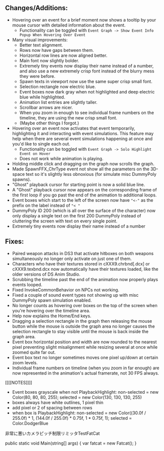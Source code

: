 ## **Changes/Additions**:
* Hovering over an event for a brief moment now shows a tooltip by your mouse cursor with detailed information about the event.
  * Functionality can be toggled with `Event Graph -> Show Event Info Popup When Hovering Over Event`
* Many visual improvements:
  * Better text alignment.
  * Rows now have gaps between them.
  * Horizontal row lines are now aligned better.
  * Main font now slightly bolder.
  * Extremely tiny events now display their name instead of a number, and also use a new extremely crisp font instead of the blurry mess they were before.
  * Spawn texts in viewport now use the same super crisp small font.
  * Selection rectangle now electric blue.
  * Event boxes now dark gray when not highlighted and deep electric blue while highlighted.
  * Animation list entries are slightly taller.
  * Scrollbar arrows are nicer.
  * When you zoom in enough to see individual frame numbers on the timeline, they are using the new crisp small font.
  * (Maybe other things I forgot.)
* Hovering over an event now activates that event temporarily, highlighting it and interacting with event simulations. This feature may help when there are several event simulations happening at once and you'd like to single each out.
  * Functionality can be toggled with `Event Graph -> Solo Highlight Event on Hover`
  * Does not work while animation is playing.
* Holding middle click and dragging on the graph now scrolls the graph.
* Made SpawnFFX_ChrType event not show all the parameters on the 3D-space text so it's slightly less obnoxious (for simulate misc DummyPoly spawns).
* "Ghost" playback cursor for starting point is now a solid blue line.
* A "Ghost" playback cursor now appears on the corresponding frame of the first loop if you go past the end of the animation to additional loops.
* Event boxes which start to the left of the screen now have `"<-"` as the prefix on the label instead of `"< "`
* DummyPoly ID 200 (which is all over the surface of the character) now only display a single text on the first 200 DummyPoly instead of cluttering the screen with text on every single point.
* Extremely tiny events now display their name instead of a number

## **Fixes**:
* Paired weapon attacks in DS3 that activate hitboxes on both weapons simultaneously no longer only activate on just one of them.
* Characters who have their textures stored in cXXX9.chrbnd[.dcx] or cXXX9.texbnd.dcx now automatically have their textures loaded, like the older versions of DS Anim Studio.
* Scrubbing the timeline past the end of the animation now properly plays events looped.
* Fixed InvokeCommonBehavior on NPCs not working.
* Fixed a couple of sound event types not showing up with misc DummyPoly spawn simulation enabled.
* No longer counts as hovering over boxes on the top of the screen when you're hovering over the timeline area.
* Help now explains the Home/End keys.
* Dragging a selection rectangle in the graph then releasing the mouse button while the mouse is outside the graph area no longer causes the selection rectangle to stay visible until the mouse is back inside the graph area.
* Event box horizontal position and width are now rounded to the nearest pixel preventing slight misalignment while resizing several at once while zoomed quite far out.
* Event box text no longer sometimes moves one pixel up/down at certain zoom levels.
* Individual frame numbers on timeline (when you zoom in far enough) are now represented in the animation's actual framerate, not 30 FPS always.



















[[[[NOTES]]]]
* Event boxes grayscale when not PlaybackHighlight:
    non-selected = new Color(80, 80, 80, 255);
    selected = new Color(130, 130, 130, 255)
* boxes always have white outlines, 1 pixel thin
* add pixel or 2 of spacing between rows
* when box is PlaybackHighlight:
    non-selected = new Color((30.0f / 255.0f) * 1, (144.0f / 255.0f) * 0.75f, 1 * 0.75f, 1);
    selected = Color.DodgerBlue




非常に悪いカメラピッチ制限リミッタTestFatCat

public static void Main(string[] args)
{
    var fatcat = new Fatcat();
}


